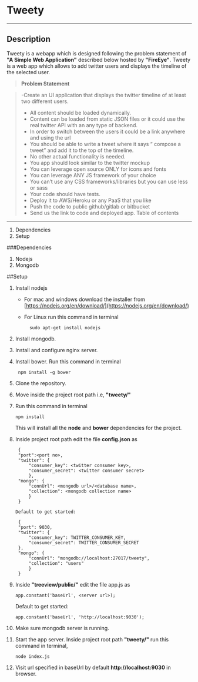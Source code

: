 **Tweety**
===================
----------


Description
-------------

Tweety is a webapp which is designed following the problem statement of **"A Simple Web Application"** described below hosted by **"FireEye"**. Tweety is a web app which allows to add twitter users and displays the timeline of the selected user.

> **Problem Statement**

> -Create an UI application that displays the twitter timeline of at least two different users.
> - All content should be loaded dynamically.
> - Content can be loaded from static JSON files or it could use the real twitter API with an any type of backend.
> - In order to switch between the users it could be a link anywhere and using the url
> - You should be able to write a tweet where it says “ compose a tweet”  and add it to the top of the timeline.
> - No other actual functionality is needed.
> - You app should look similar to the twitter mockup
> - You can leverage open source ONLY for icons and fonts
> - You can leverage ANY JS framework of your choice
> - You can’t use any CSS frameworks/libraries but you can use less or sass
> -  Your code should have tests.
> - Deploy it to AWS/Heroku or any PaaS that you like
> - Push the code to public github/gitlab or bitbucket
> - Send us the link to code and deployed app.
Table of contents
-------------
1. Dependencies
2. Setup


###Dependencies

1. Nodejs
2.  Mongodb


##Setup

1. Install nodejs 
	* For mac and windows download the installer from [https://nodejs.org/en/download/](https://nodejs.org/en/download/)
	* For Linux run this command in terminal 
		

	        sudo apt-get install nodejs

2. Install mongodb.
3. Install and configure nginx server.
4. Install bower. Run this command in terminal
	

	    npm install -g bower

5.  Clone the repository.
6. Move inside the project root path i.e, **"tweety/"**
7.  Run this command in terminal 

	    npm install 

	This will install all the **node** and **bower** dependencies for the project.
8. Inside project root path edit the file **config.json** as
	

        {
    	"port":<port no>, 
    	"twitter": {
			"consumer_key": <twitter consumer key>,
			"consumer_secret": <twitter consumer secret>
		    },
    	"mongo": {
			"connUrl": <mongodb url>/<database name>,
			"collection": <mongodb collection name>
			}
    	}

       Default to get started:	

	    {
		"port": 9030,
		"twitter": {
			"consumer_key": TWITTER_CONSUMER_KEY,
			"consumer_secret": TWITTER_CONSUMER_SECRET
		},
		"mongo": {
			"connUrl": "mongodb://localhost:27017/tweety",
			"collection": "users"
			}
		}

9.  Inside **"treeview/public/"** edit the file app.js as

	    app.constant('baseUrl', <server url>);

	Default to get started:

	    app.constant('baseUrl', 'http://localhost:9030');

10. Make sure mongodb server is running.
11. Start the app server. Inside project root path **"tweety/"** run this command in terminal,

	    node index.js
12.  Visit url specified in baseUrl by default **http://localhost:9030** in browser.
		

